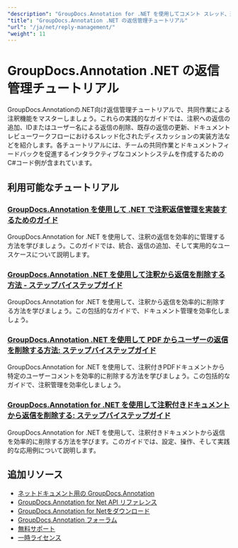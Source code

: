 ```yaml
---
"description": "GroupDocs.Annotation for .NET を使用してコメント スレッド、返信、共同ディスカッションを実装するためのステップ バイ ステップのチュートリアル。"
"title": "GroupDocs.Annotation .NET の返信管理チュートリアル"
"url": "/ja/net/reply-management/"
"weight": 11
---
```


# GroupDocs.Annotation .NET の返信管理チュートリアル

GroupDocs.Annotationの.NET向け返信管理チュートリアルで、共同作業による注釈機能をマスターしましょう。これらの実践的なガイドでは、注釈への返信の追加、IDまたはユーザー名による返信の削除、既存の返信の更新、ドキュメントレビューワークフローにおけるスレッド化されたディスカッションの実装方法などを紹介します。各チュートリアルには、チームの共同作業とドキュメントフィードバックを促進するインタラクティブなコメントシステムを作成するためのC#コード例が含まれています。

## 利用可能なチュートリアル

### [GroupDocs.Annotation を使用して .NET で注釈返信管理を実装するためのガイド](./groupdocs-annotation-net-reply-management-guide/)
GroupDocs.Annotation for .NET を使用して、注釈の返信を効率的に管理する方法を学びましょう。このガイドでは、統合、返信の追加、そして実用的なユースケースについて説明します。

### [GroupDocs.Annotation .NET を使用して注釈から返信を削除する方法 - ステップバイステップガイド](./remove-replies-groupdocs-annotation-net-guide/)
GroupDocs.Annotation for .NET を使用して、注釈から返信を効率的に削除する方法を学びましょう。この包括的なガイドで、ドキュメント管理を効率化しましょう。

### [GroupDocs.Annotation .NET を使用して PDF からユーザーの返信を削除する方法: ステップバイステップガイド](./remove-user-replies-groupdocs-annotation-net/)
GroupDocs.Annotation for .NET を使用して、注釈付きPDFドキュメントから特定のユーザーコメントを効率的に削除する方法を学びましょう。この包括的なガイドで、注釈管理を効率化しましょう。

### [GroupDocs.Annotation for .NET を使用して注釈付きドキュメントから返信を削除する: ステップバイステップガイド](./remove-replies-groupdocs-annotation-net/)
GroupDocs.Annotation for .NET を使用して、注釈付きドキュメントから返信を効率的に削除する方法を学びます。このガイドでは、設定、操作、そして実践的な応用例について説明します。

## 追加リソース

- [ネットドキュメント用の GroupDocs.Annotation](https://docs.groupdocs.com/annotation/net/)
- [GroupDocs.Annotation for Net API リファレンス](https://reference.groupdocs.com/annotation/net/)
- [GroupDocs.Annotation for Netをダウンロード](https://releases.groupdocs.com/annotation/net/)
- [GroupDocs.Annotation フォーラム](https://forum.groupdocs.com/c/annotation)
- [無料サポート](https://forum.groupdocs.com/)
- [一時ライセンス](https://purchase.groupdocs.com/temporary-license/)